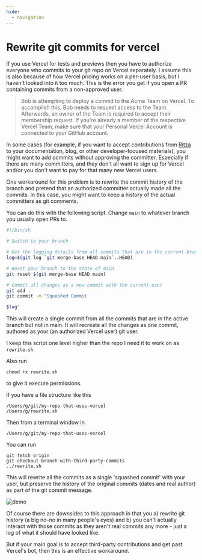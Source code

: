 ```yaml
---
hide:
  - navigation
---
```


# Rewrite git commits for vercel

If you use Vercel for tests and previews then you have to authorize everyone who commits to your git repo on Vercel separately. I assume this is also because of how Vercel pricing works on a per-user basis, but I haven't looked into it too much. This is the error you get if you open a PR containing commits from a non-approved user.

> Bob is attempting to deploy a commit to the Acme Team on Vercel.
> To accomplish this, Bob needs to request access to the Team.
> Afterwards, an owner of the Team is required to accept their membership request.
> If you're already a member of the respective Vercel Team, make sure that your Personal Vercel Account is connected to your GitHub account.

In some cases (for example, if you want to accept contributions from [Ritza](https://ritza.co) to your documentation, blog, or other developer-focused materials), you might want to add commits without approving the committer. Especially if there are many committers, and they don't all want to sign up for Vercel and/or you don't want to pay for that many new Vercel users.

One workaround for this problem is to rewrite the commit history of the branch and pretend that an authorized committer actually made all the commits. In this case, you might want to keep a history of the actual committers as git comments.

You can do this with the following script. Change `main` to whatever branch you usually open PRs to.

```bash
#!/bin/sh

# Switch to your branch

# Get the logging details from all commits that are in the current branch but not in main
log=$(git log `git merge-base HEAD main`..HEAD)

# Reset your branch to the state of main
git reset $(git merge-base HEAD main)

# Commit all changes as a new commit with the current user
git add .
git commit -m "Squashed Commit

$log"
```

This will create a single commit from all the commits that are in the active branch but not in main. It will recreate all the changes as one commit, authored as your (an authorized Vercel user) git user. 

I keep this script one level higher than the repo I need it to work on as `rewrite.sh`.

Also run

```
chmod +x rewrite.sh
```

to give it execute permissions.

If you have a file structure like this

```
/Users/g/git/my-repo-that-uses-vercel
/Users/g/rewrite.sh
```

Then from a terminal window in

```
/Users/g/git/my-repo-that-uses-vercel
```

You can run

```
git fetch origin
git checkout branch-with-third-party-commits
../rewrite.sh
```

This will rewrite all the commits as a single 'squashed commit' with your user, but preserve the history of the original commits (dates and real author) as part of the git commit message.

![demo](https://i.ritzastatic.com/images/f108eda312c24cc3a4041900cc946bcc/git-rewrite.png)

Of course there are downsides to this approach in that you a) rewrite git history (a big no-no in many people's eyes) and b) you can't actually interact with those commits as they aren't real commits any more - just a log of what it should have looked like.

But if your main goal is to accept third-party contributions and get past Vercel's bot, then this is an effective workaround.
